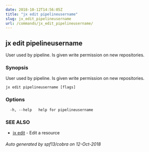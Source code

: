 ```yaml
---
date: 2018-10-12T14:56:05Z
title: "jx edit pipelineusername"
slug: jx_edit_pipelineusername
url: /commands/jx_edit_pipelineusername/
---
```

## jx edit pipelineusername

User used by pipeline. Is given write permission on new repositories.

### Synopsis

User used by pipeline. Is given write permission on new repositories.

```
jx edit pipelineusername [flags]
```

### Options

```
  -h, --help   help for pipelineusername
```

### SEE ALSO

* [jx edit](/commands/jx_edit/)	 - Edit a resource

###### Auto generated by spf13/cobra on 12-Oct-2018
